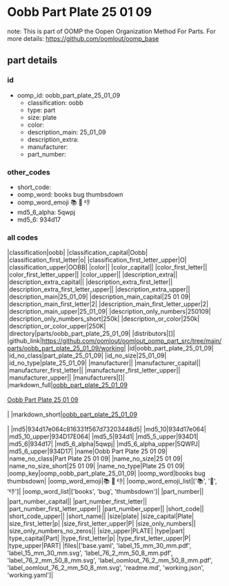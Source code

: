 # Oobb Part Plate 25 01 09  

note: This is part of OOMP the Oopen Organization Method For Parts. For more details: https://github.com/oomlout/oomp_base

##  part details





### id
* oomp_id: oobb_part_plate_25_01_09
  * classification: oobb
  * type: part
  * size: plate
  * color: 
  * description_main: 25_01_09
  * description_extra: 
  * manufacturer: 
  * part_number: 

### other_codes
* short_code: 
* oomp_word: books bug thumbsdown
* oomp_word_emoji :books: :bug: :thumbsdown:
* md5_6_alpha: 5qwpj
* md5_6: 934d17

### all codes 
|classification|oobb|
|classification_capital|Oobb|
|classification_first_letter|o|
|classification_first_letter_upper|O|
|classification_upper|OOBB|
|color||
|color_capital||
|color_first_letter||
|color_first_letter_upper||
|color_upper||
|description_extra||
|description_extra_capital||
|description_extra_first_letter||
|description_extra_first_letter_upper||
|description_extra_upper||
|description_main|25_01_09|
|description_main_capital|25 01 09|
|description_main_first_letter|2|
|description_main_first_letter_upper|2|
|description_main_upper|25_01_09|
|description_only_numbers|250109|
|description_only_numbers_short|250k|
|description_or_color|250k|
|description_or_color_upper|250K|
|directory|parts/oobb_part_plate_25_01_09|
|distributors|[]|
|github_link|https://github.com/oomlout/oomlout_oomp_part_src/tree/main/parts/oobb_part_plate_25_01_09/working|
|id|oobb_part_plate_25_01_09|
|id_no_class|part_plate_25_01_09|
|id_no_size|25_01_09|
|id_no_type|plate_25_01_09|
|manufacturer||
|manufacturer_capital||
|manufacturer_first_letter||
|manufacturer_first_letter_upper||
|manufacturer_upper||
|manufacturers|[]|
|markdown_full|[oobb_part_plate_25_01_09](https://github.com/oomlout/oomlout_oomp_part_src/tree/main/parts/oobb_part_plate_25_01_09/working)<br>[](https://github.com/oomlout/oomlout_oomp_part_src/tree/main/parts/oobb_part_plate_25_01_09/working)<br>[Oobb Part Plate 25 01 09](https://github.com/oomlout/oomlout_oomp_part_src/tree/main/parts/oobb_part_plate_25_01_09/working)<br><br>|
|markdown_short|[oobb_part_plate_25_01_09](https://github.com/oomlout/oomlout_oomp_part_src/tree/main/parts/oobb_part_plate_25_01_09/working)<br><br>|
|md5|934d17e064c816331f567d73203448d5|
|md5_10|934d17e064|
|md5_10_upper|934D17E064|
|md5_5|934d1|
|md5_5_upper|934D1|
|md5_6|934d17|
|md5_6_alpha|5qwpj|
|md5_6_alpha_upper|5QWPJ|
|md5_6_upper|934D17|
|name|Oobb Part Plate 25 01 09|
|name_no_class|Part Plate 25 01 09|
|name_no_size|25 01 09|
|name_no_size_short|25 01 09|
|name_no_type|Plate 25 01 09|
|oomp_key|oomp_oobb_part_plate_25_01_09|
|oomp_word|books bug thumbsdown|
|oomp_word_emoji|:books: :bug: :thumbsdown:|
|oomp_word_emoji_list|[':books:', ':bug:', ':thumbsdown:']|
|oomp_word_list|['books', 'bug', 'thumbsdown']|
|part_number||
|part_number_capital||
|part_number_first_letter||
|part_number_first_letter_upper||
|part_number_upper||
|short_code||
|short_code_upper||
|short_name||
|size|plate|
|size_capital|Plate|
|size_first_letter|p|
|size_first_letter_upper|P|
|size_only_numbers||
|size_only_numbers_no_zeros||
|size_upper|PLATE|
|type|part|
|type_capital|Part|
|type_first_letter|p|
|type_first_letter_upper|P|
|type_upper|PART|
|files|['base.yaml', 'label_15_mm_30_mm.pdf', 'label_15_mm_30_mm.svg', 'label_76_2_mm_50_8_mm.pdf', 'label_76_2_mm_50_8_mm.svg', 'label_oomlout_76_2_mm_50_8_mm.pdf', 'label_oomlout_76_2_mm_50_8_mm.svg', 'readme.md', 'working.json', 'working.yaml']|
